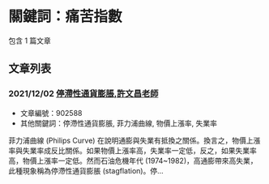 # 關鍵詞：痛苦指數

包含 1 篇文章

## 文章列表

### 2021/12/02 [停滯性通貨膨脹,許文昌老師](../../articles/902588_%E5%81%9C%E6%BB%AF%E6%80%A7%E9%80%9A%E8%B2%A8%E8%86%A8%E8%84%B9%2C%E8%A8%B1%E6%96%87%E6%98%8C%E8%80%81%E5%B8%AB.md)
- 文章編號：902588
- 其他關鍵詞：停滯性通貨膨脹, 菲力浦曲線, 物價上漲率, 失業率

菲力浦曲線 (Philips Curve) 在說明通膨與失業有抵換之關係。換言之，物價上漲率與失業率成反比關係。如果物價上漲率高，失業率一定低，反之，如果失業率高，物價上漲率一定低。然而石油危機年代 (1974~1982)，高通膨帶來高失業，此種現象稱為停滯性通貨膨脹 (stagflation)。停...

